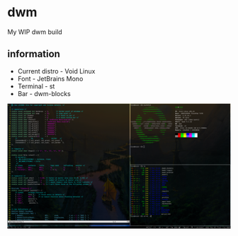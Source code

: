 # dwm
My WIP dwm build

## information
* Current distro - Void Linux
* Font - JetBrains Mono
* Terminal - st
* Bar - dwm-blocks

![Screenshot of my DWM rice](screenshot.png?raw=true "Screenshot")
